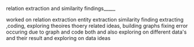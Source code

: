relation extraction and similarity findings_____

worked on relation extraction entity extraction  similarity finding  extracting ,coding, exploring theoires thoery related  ideas, building graphs fixing error occuring due to graph and code both and also exploring on different data's and their result  and exploring on data ideas 
